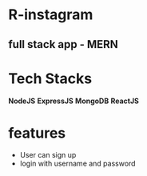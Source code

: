 # R-instagram

## full stack app - MERN

# Tech Stacks
**NodeJS**
**ExpressJS**
**MongoDB**
**ReactJS**

# features 
- User can sign up
- login with username and password




